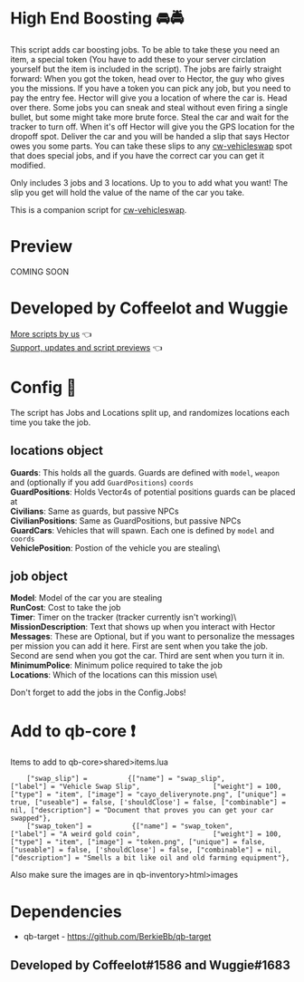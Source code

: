 # High End Boosting 🚘🚔

This script adds car boosting jobs. To be able to take these you need an item, a special token (You have to add these to your server circlation yourself but the item is included in the script). The jobs are fairly straight forward: When you got the token, head over to Hector, the guy who gives you the missions. If you have a token you can pick any job, but you need to pay the entry fee. Hector will give you a location of where the car is. Head over there. Some jobs you can sneak and steal without even firing a single bullet, but some might take more brute force. Steal the car and wait for the tracker to turn off. When it's off Hector will give you the GPS location for the dropoff spot. Deliver the car and you will be handed a slip that says Hector owes you some parts. You can take these slips to any  [cw-vehicleswap](https://github.com/Coffeelot/cw-vehicleswap) spot that does special jobs, and if you have the correct car you can get it modified.

Only includes 3 jobs and 3 locations. Up to you to add what you want! The slip you get will hold the value of the name of the car you take.

This is a companion script for [cw-vehicleswap](https://github.com/Coffeelot/cw-vehicleswap).

# Preview 
COMING SOON

# Developed by Coffeelot and Wuggie
[More scripts by us](https://github.com/stars/Coffeelot/lists/cw-scripts)  👈\
[Support, updates and script previews](https://discord.gg/FJY4mtjaKr) 👈

# Config 🔧
The script has Jobs and Locations split up, and randomizes locations each time you take the job. 
## locations object
**Guards**: This holds all the guards. Guards are defined with `model`, `weapon` and (optionally if you add `GuardPositions`) `coords`\
**GuardPositions**: Holds Vector4s of potential positions guards can be placed at\
**Civilians**: Same as guards, but passive NPCs\
**CivilianPositions**: Same as GuardPositions, but passive NPCs\
**GuardCars**: Vehicles that will spawn. Each one is defined by `model` and `coords`\
**VehiclePosition**: Postion of the vehicle you are stealing\

## job object
**Model**: Model of the car you are stealing\
**RunCost**: Cost to take the job\
**Timer**: Timer on the tracker (tracker currently isn't working)\ 
**MissionDescription**: Text that shows up when you interact with Hector\
**Messages**: These are Optional, but if you want to personalize the messages per mission you can add it here. First are sent when you take the job. Second are send when you got the car. Third are sent when you turn it in.\
**MinimumPolice**: Minimum police required to take the job\
**Locations**: Which of the locations can this mission use\

Don't forget to add the jobs in the Config.Jobs!

# Add to qb-core ❗
Items to add to qb-core>shared>items.lua 
```
	["swap_slip"] =          {["name"] = "swap_slip",         ["label"] = "Vehicle Swap Slip",                  ["weight"] = 100, ["type"] = "item", ["image"] = "cayo_deliverynote.png", ["unique"] = true, ["useable"] = false, ['shouldClose'] = false, ["combinable"] = nil, ["description"] = "Document that proves you can get your car swapped"},
	["swap_token"] =          {["name"] = "swap_token",         ["label"] = "A weird gold coin",                  ["weight"] = 100, ["type"] = "item", ["image"] = "token.png", ["unique"] = false, ["useable"] = false, ['shouldClose'] = false, ["combinable"] = nil, ["description"] = "Smells a bit like oil and old farming equipment"},

```

Also make sure the images are in qb-inventory>html>images

# Dependencies

* qb-target - https://github.com/BerkieBb/qb-target


## Developed by Coffeelot#1586 and Wuggie#1683

